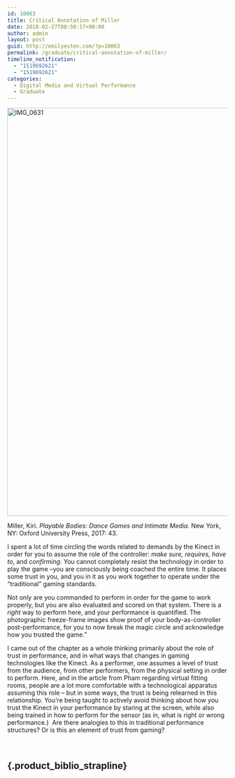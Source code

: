 ```yaml
---
id: 10063
title: Critical Annotation of Miller
date: 2018-02-27T00:50:17+00:00
author: admin
layout: post
guid: http://emilyesten.com/?p=10063
permalink: /graduate/critical-annotation-of-miller/
timeline_notification:
  - "1519692621"
  - "1519692621"
categories:
  - Digital Media and Virtual Performance
  - Graduate
---
```

<img class="alignnone size-full wp-image-10064" src="https://i2.wp.com/emilyesten.com/wp-content/uploads/2018/02/img_0631.jpg?resize=700%2C933" alt="IMG_0631" width="700" height="933" srcset="https://i2.wp.com/emilyesten.com/wp-content/uploads/2018/02/img_0631.jpg?w=2448&ssl=1 2448w, https://i2.wp.com/emilyesten.com/wp-content/uploads/2018/02/img_0631.jpg?resize=225%2C300&ssl=1 225w, https://i2.wp.com/emilyesten.com/wp-content/uploads/2018/02/img_0631.jpg?resize=768%2C1024&ssl=1 768w, https://i2.wp.com/emilyesten.com/wp-content/uploads/2018/02/img_0631.jpg?w=1400&ssl=1 1400w, https://i2.wp.com/emilyesten.com/wp-content/uploads/2018/02/img_0631.jpg?w=2100&ssl=1 2100w" sizes="(max-width: 700px) 100vw, 700px" data-recalc-dims="1" />

Miller, Kiri. _Playable Bodies: Dance Games and Intimate Media._ New York, NY: Oxford University Press, 2017: 43.

I spent a lot of time circling the words related to demands by the Kinect in order for you to assume the role of the controller: _make sure, requires, have to_, and _confirming_. You cannot completely resist the technology in order to play the game –you are consciously being coached the entire time. It places some trust in you, and you in it as you work together to operate under the &#8220;traditional&#8221; gaming standards.

Not only are you commanded to perform in order for the game to work properly, but you are also evaluated and scored on that system. There is a _right_ way to perform here, and your performance is quantified. The photographic freeze-frame images show proof of your body-as-controller post-performance, for you to now break the magic circle and acknowledge how you trusted the game.&#8221;

I came out of the chapter as a whole thinking primarily about the role of trust in performance, and in what ways that changes in gaming technologies like the Kinect. As a performer, one assumes a level of trust from the audience, from other performers, from the physical setting in order to perform. Here, and in the article from Pham regarding virtual fitting rooms, people are a lot more comfortable with a technological apparatus assuming this role – but in some ways, the trust is being relearned in this relationship. You&#8217;re being taught to actively avoid thinking about how you trust the Kinect in your performance by staring at the screen, while also being trained in how to perform for the sensor (as in, what is right or wrong performance.)  Are there analogies to this in traditional performance structures? Or is this an element of trust from gaming?

&nbsp;

##  {.product_biblio_strapline}